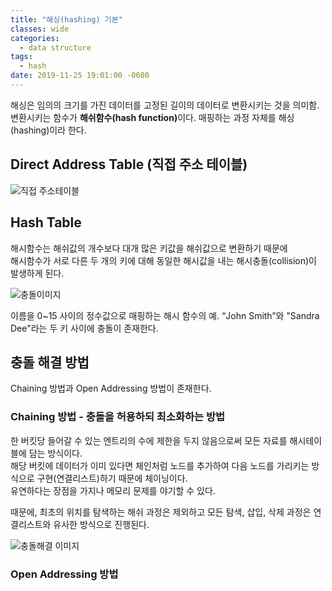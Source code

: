 ```yaml
---
title: "해싱(hashing) 기본"
classes: wide
categories:
  - data structure
tags:
  - hash
date: 2019-11-25 19:01:00 -0600
---
```


해싱은 임의의 크기를 가진 데이터를 고정된 길이의 데이터로 변환시키는 것을 의미함.  
변환시키는 함수가 <strong>해쉬함수(hash function)</strong>이다. 매핑하는 과정 자체를 해싱(hashing)이라 한다.  

## Direct Address Table (직접 주소 테이블)

![직접 주소테이블](https://www.geeksforgeeks.org/wp-content/uploads/hmap.png)

## Hash Table

해시함수는 해쉬값의 개수보다 대개 많은 키값을 해쉬값으로 변환하기 때문에  
해시함수가 서로 다른 두 개의 키에 대해 동일한 해시값을 내는 해시충돌(collision)이 발생하게 된다.  

![충돌이미지](https://upload.wikimedia.org/wikipedia/commons/thumb/5/58/Hash_table_4_1_1_0_0_1_0_LL.svg/480px-Hash_table_4_1_1_0_0_1_0_LL.svg.png)

이름을 0~15 사이의 정수값으로 매핑하는 해시 함수의 예. “John Smith”와 "Sandra Dee"라는 두 키 사이에 충돌이 존재한다.  


## 충돌 해결 방법

Chaining 방법과 Open Addressing 방법이 존재한다.  

### Chaining 방법 - 충돌을 허용하되 최소화하는 방법


한 버킷당 들어갈 수 있는 엔트리의 수에 제한을 두지 않음으로써 모든 자료를 해시테이블에 담는 방식이다.  
해당 버킷에 데이터가 이미 있다면 체인처럼 노드를 추가하여 다음 노드를 가리키는 방식으로 구현(연결리스트)하기 때문에 체이닝이다.  
유연하다는 장점을 가지나 메모리 문제를 야기할 수 있다.  

때문에, 최초의 위치를 탐색하는 해쉬 과정은 제외하고 모든 탐색, 삽입, 삭제 과정은 연결리스트와 유사한 방식으로 진행된다.  

![충돌해결 이미지](https://i.imgur.com/7PTT8dT.png)

### Open Addressing 방법 
